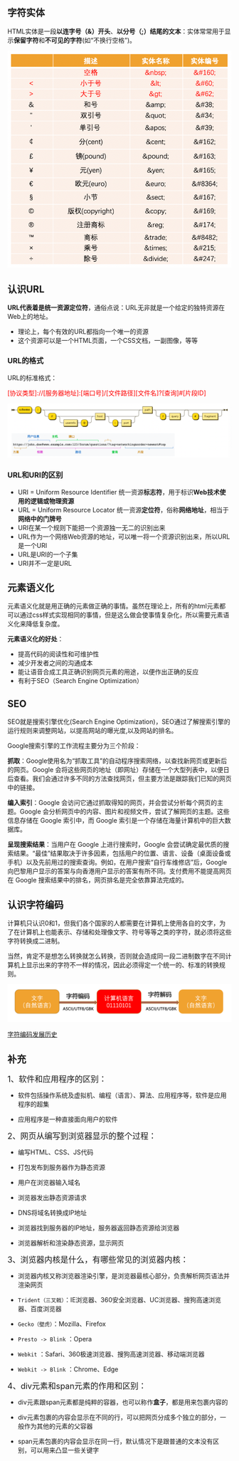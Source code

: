 ## 字符实体

HTML实体是一段**以连字号（&）开头**、**以分号（;）结尾的文本**：实体常常用于显示**保留字符**和**不可见的字符**(如“不换行空格”)。

![字符实体](../../../_media/前端/HTML/字符实体.png)

## 认识URL

**URL代表着是统一资源定位符**，通俗点说：URL无非就是一个给定的独特资源在Web上的地址。

- 理论上，每个有效的URL都指向一个唯一的资源
- 这个资源可以是一个HTML页面，一个CSS文档，一副图像，等等

### URL的格式

URL的标准格式：

<font color=red>[协议类型]://[服务器地址]:[端口号]/[文件路径][文件名]?[查询]#[片段ID]</font>

![URL的格式](../../../_media/前端/HTML/URL的格式.png)

### URL和URI的区别

- URI = Uniform Resource Identifier 统一资源**标志符**，用于标识**Web技术使用的逻辑或物理资源**
- URL = Uniform Resource Locator 统一资源**定位符**，俗称**网络地址**，相当于**网络中的门牌号**
- URI在某一个规则下能把一个资源独一无二的识别出来
- URL作为一个网络Web资源的地址，可以唯一将一个资源识别出来，所以URL是一个URI
- URL是URI的一个子集
- URI并不一定是URL

## 元素语义化

元素语义化就是用正确的元素做正确的事情。虽然在理论上，所有的html元素都可以通过css样式实现相同的事情，但是这么做会使事情复杂化，所以需要元素语义化来降低复杂度。

**元素语义化的好处**：

- 提高代码的阅读性和可维护性
- 减少开发者之间的沟通成本
- 能让语音合成工具正确识别网页元素的用途，以便作出正确的反应
- 有利于SEO（Search Engine Optimization）

## SEO

SEO就是搜索引擎优化(Search Engine Optimization)，SEO通过了解搜索引擎的运行规则来调整网站，以提高网站的曝光度,以及网站的排名。

Google搜索引擎的工作流程主要分为三个阶段：

**抓取**：Google使用名为“抓取工具”的自动程序搜索网络，以查找新网页或更新后的网页。Google 会将这些网页的地址（即网址）存储在一个大型列表中，以便日后查看。我们会通过许多不同的方法查找网页，但主要方法是跟踪我们已知的网页中的链接。

**编入索引**：Google 会访问它通过抓取得知的网页，并会尝试分析每个网页的主题。Google 会分析网页中的内容、图片和视频文件，尝试了解网页的主题。这些信息存储在 Google 索引中，而 Google 索引是一个存储在海量计算机中的巨大数据库。

**呈现搜索结果**：当用户在 Google 上进行搜索时，Google 会尝试确定最优质的搜索结果。“最佳”结果取决于许多因素，包括用户的位置、语言、设备（桌面设备或手机）以及先前用过的搜索查询。例如，在用户搜索“自行车维修店”后，Google 向巴黎用户显示的答案与向香港用户显示的答案有所不同。支付费用不能提高网页在 Google 搜索结果中的排名，网页排名是完全依靠算法完成的。

## 认识字符编码

计算机只认识0和1，但我们各个国家的人都需要在计算机上使用各自的文字，为了在计算机上也能表示、存储和处理像文字、符号等等之类的字符，就必须将这些字符转换成二进制。

当然，肯定不是想怎么转换就怎么转换，否则就会造成同一段二进制数字在不同计算机上显示出来的字符不一样的情况，因此必须得定一个统一的、标准的转换规则。

![认识字符编码](../../../_media/前端/HTML/认识字符编码.png)

[字符编码发展历史](https://www.jianshu.com/p/899e749be47c)

## 补充

<font size=4>1、软件和应用程序的区别：</font>

- 软件包括操作系统及虚拟机、编程（语言）、算法、应用程序等，软件是应用程序的超集

- 应用程序是一种直接面向用户的软件

<font size=4>2、网页从编写到浏览器显示的整个过程：</font>

- 编写HTML、CSS、JS代码

- 打包发布到服务器作为静态资源

- 用户在浏览器输入域名

- 浏览器发出静态资源请求

- DNS将域名转换成IP地址

- 浏览器找到服务器的IP地址，服务器返回静态资源给浏览器

- 浏览器解析和渲染静态资源，显示网页

<font size=4>3、浏览器内核是什么，有哪些常见的浏览器内核：</font>

- 浏览器内核又称浏览器渲染引擎，是浏览器最核心部分，负责解析网页语法并渲染网页

- `Trident（三叉戟）`：IE浏览器、360安全浏览器、UC浏览器、搜狗高速浏览器、百度浏览器

- `Gecko（壁虎）`：Mozilla、Firefox

- `Presto -> Blink` ：Opera

- `Webkit` ：Safari、360极速浏览器、搜狗高速浏览器、移动端浏览器

- `Webkit -> Blink` ：Chrome、Edge

<font size=4>4、div元素和span元素的作用和区别：</font>

- div元素跟span元素都是纯粹的容器，也可以称作**盒子**，都是用来包裹内容的

- div元素包裹的内容会显示在不同的行，可以把网页分成多个独立的部分，一般作为其他的元素的父容器

- span元素包裹的内容会显示在同一行，默认情况下是跟普通的文本没有区别，可以用来凸显一些关键字